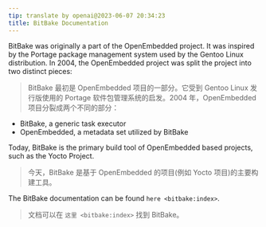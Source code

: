 ```yaml
---
tip: translate by openai@2023-06-07 20:34:23
title: BitBake Documentation
---
```

BitBake was originally a part of the OpenEmbedded project. It was inspired by the Portage package management system used by the Gentoo Linux distribution. In 2004, the OpenEmbedded project was split the project into two distinct pieces:

> BitBake 最初是 OpenEmbedded 项目的一部分。它受到 Gentoo Linux 发行版使用的 Portage 软件包管理系统的启发。2004 年，OpenEmbedded 项目分裂成两个不同的部分：

- BitBake, a generic task executor
- OpenEmbedded, a metadata set utilized by BitBake

Today, BitBake is the primary build tool of OpenEmbedded based projects, such as the Yocto Project.

> 今天，BitBake 是基于 OpenEmbedded 的项目(例如 Yocto 项目)的主要构建工具。

The BitBake documentation can be found `here <bitbake:index>`.

> 文档可以在 `这里 <bitbake:index>` 找到 BitBake。
